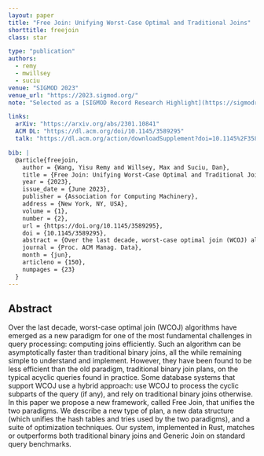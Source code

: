 ```yaml
---
layout: paper
title: "Free Join: Unifying Worst-Case Optimal and Traditional Joins"
shorttitle: freejoin
class: star

type: "publication"
authors:
  - remy
  - mwillsey
  - suciu
venue: "SIGMOD 2023"
venue_url: "https://2023.sigmod.org/"
note: "Selected as a [SIGMOD Record Research Highlight](https://sigmodrecord.org/2024/04/07/from-binary-join-to-free-join/)"

links:
  arXiv: "https://arxiv.org/abs/2301.10841"
  ACM DL: "https://dl.acm.org/doi/10.1145/3589295"
  talk: "https://dl.acm.org/action/downloadSupplement?doi=10.1145%2F3589295&file=PACMMOD-V1mod150.mp4"

bib: |
  @article{freejoin,
    author = {Wang, Yisu Remy and Willsey, Max and Suciu, Dan},
    title = {Free Join: Unifying Worst-Case Optimal and Traditional Joins},
    year = {2023},
    issue_date = {June 2023},
    publisher = {Association for Computing Machinery},
    address = {New York, NY, USA},
    volume = {1},
    number = {2},
    url = {https://doi.org/10.1145/3589295},
    doi = {10.1145/3589295},
    abstract = {Over the last decade, worst-case optimal join (WCOJ) algorithms have emerged as a new paradigm for one of the most fundamental challenges in query processing: computing joins efficiently. Such an algorithm can be asymptotically faster than traditional binary joins, all the while remaining simple to understand and implement. However, they have been found to be less efficient than the old paradigm, traditional binary join plans, on the typical acyclic queries found in practice. Some database systems that support WCOJ use a hybrid approach: use WCOJ to process the cyclic subparts of the query (if any), and rely on traditional binary joins otherwise. In this paper we propose a new framework, called Free Join, that unifies the two paradigms. We describe a new type of plan, a new data structure (which unifies the hash tables and tries used by the two paradigms), and a suite of optimization techniques. Our system, implemented in Rust, matches or outperforms both traditional binary joins and WCOJ on standard query benchmarks.},
    journal = {Proc. ACM Manag. Data},
    month = {jun},
    articleno = {150},
    numpages = {23}
  }
---
```


## Abstract

Over the last decade, worst-case optimal join (WCOJ) algorithms have emerged as
a new paradigm for one of the most fundamental challenges in query processing:
computing joins efficiently. Such an algorithm can be asymptotically faster than
traditional binary joins, all the while remaining simple to understand and
implement. However, they have been found to be less efficient than the old
paradigm, traditional binary join plans, on the typical acyclic queries found in
practice. Some database systems that support WCOJ use a hybrid approach: use
WCOJ to process the cyclic subparts of the query (if any), and rely on
traditional binary joins otherwise. In this paper we propose a new framework,
called Free Join, that unifies the two paradigms. We describe a new type of
plan, a new data structure (which unifies the hash tables and tries used by the
two paradigms), and a suite of optimization techniques. Our system, implemented
in Rust, matches or outperforms both traditional binary joins and Generic Join
on standard query benchmarks. 
